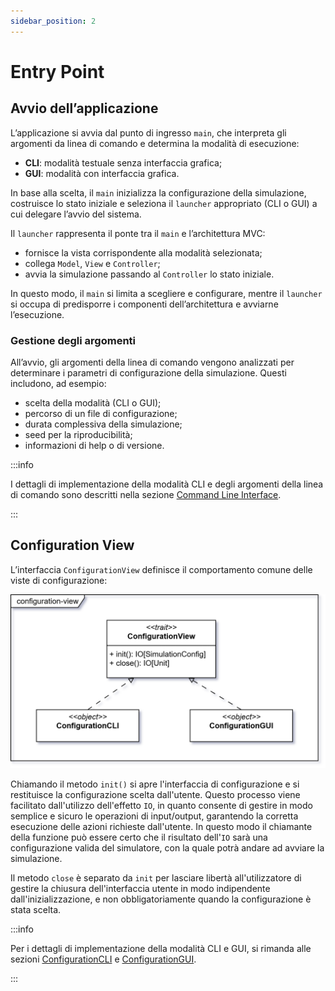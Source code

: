 ```yaml
---
sidebar_position: 2
---
```


# Entry Point

## Avvio dell’applicazione

L’applicazione si avvia dal punto di ingresso `main`, che interpreta gli argomenti da linea di comando e determina la
modalità di esecuzione:

- **CLI**: modalità testuale senza interfaccia grafica;
- **GUI**: modalità con interfaccia grafica.

In base alla scelta, il `main` inizializza la configurazione della simulazione, costruisce lo stato iniziale e
seleziona il `launcher` appropriato (CLI o GUI) a cui delegare l’avvio del sistema.

Il `launcher` rappresenta il ponte tra il `main` e l’architettura MVC:

- fornisce la vista corrispondente alla modalità selezionata;
- collega `Model`, `View` e `Controller`;
- avvia la simulazione passando al `Controller` lo stato iniziale.

In questo modo, il `main` si limita a scegliere e configurare, mentre il `launcher` si occupa di predisporre i componenti
dell’architettura e avviarne l’esecuzione.

### Gestione degli argomenti

All’avvio, gli argomenti della linea di comando vengono analizzati per determinare i parametri di configurazione della
simulazione.
Questi includono, ad esempio:

- scelta della modalità (CLI o GUI);
- percorso di un file di configurazione;
- durata complessiva della simulazione;
- seed per la riproducibilità;
- informazioni di help o di versione.

:::info

I dettagli di implementazione della modalità CLI e degli argomenti della linea di comando sono descritti nella sezione [Command Line Interface](../05-implementation/04-giulia-nardicchia/cli.md).

:::

## Configuration View

L’interfaccia `ConfigurationView` definisce il comportamento comune delle viste di configurazione:

![Configuration View UML](../../static/img/04-detailed-design/configuration-view.png)

Chiamando il metodo `init()` si apre l'interfaccia di configurazione e si restituisce la configurazione scelta dall'utente.
Questo processo viene facilitato dall'utilizzo dell'effetto `IO`, in quanto consente di gestire in modo semplice e sicuro le operazioni di input/output, garantendo la corretta esecuzione delle azioni richieste dall'utente.
In questo modo il chiamante della funzione può essere certo che il risultato dell'`IO` sarà una configurazione valida del simulatore, con la quale potrà andare ad avviare la simulazione.

Il metodo `close` è separato da `init` per lasciare libertà all'utilizzatore di gestire la chiusura dell'interfaccia utente in modo indipendente dall'inizializzazione, e non obbligatoriamente quando la configurazione è stata scelta.

:::info

Per i dettagli di implementazione della modalità CLI e GUI, si rimanda alle sezioni [ConfigurationCLI](../05-implementation/04-giulia-nardicchia/cli.md#configurationcli) e [ConfigurationGUI](../05-implementation/02-simone-ceredi/5-config-gui.md).

:::